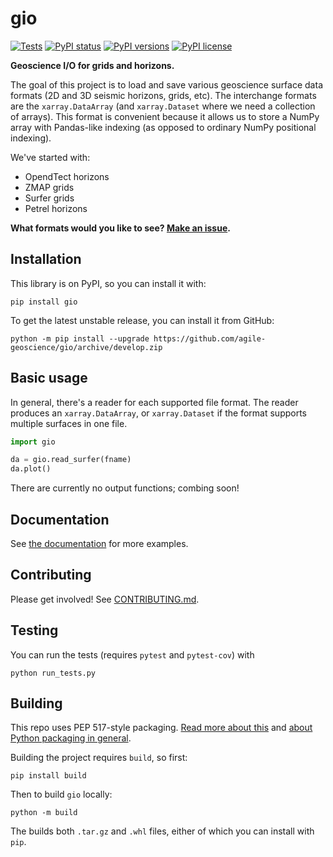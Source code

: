 # gio

[![Tests](https://github.com/agile-geoscience/gio/actions/workflows/build-test.yml/badge.svg)](https://github.com/agile-geoscience/gio/actions/workflows/build-test.yml)
[![PyPI status](https://img.shields.io/pypi/status/gio.svg)](https://pypi.org/project/gio//)
[![PyPI versions](https://img.shields.io/pypi/pyversions/gio.svg)](https://pypi.org/project/gio//)
[![PyPI license](https://img.shields.io/pypi/l/gio.svg)](https://pypi.org/project/gio/)

**Geoscience I/O for grids and horizons.**

The goal of this project is to load and save various geoscience surface data formats (2D and 3D seismic horizons, grids, etc). The interchange formats are the `xarray.DataArray` (and `xarray.Dataset` where we need a collection of arrays). This format is convenient because it allows us to store a NumPy array with Pandas-like indexing (as opposed to ordinary NumPy positional indexing).

We've started with:

- OpendTect horizons
- ZMAP grids
- Surfer grids
- Petrel horizons

**What formats would you like to see? [Make an issue](https://github.com/agile-geoscience/gio/issues).**


## Installation

This library is on PyPI, so you can install it with:

    pip install gio

 To get the latest unstable release, you can install it from GitHub:

    python -m pip install --upgrade https://github.com/agile-geoscience/gio/archive/develop.zip


## Basic usage

In general, there's a reader for each supported file format. The reader produces an `xarray.DataArray`, or `xarray.Dataset` if the format supports multiple surfaces in one file.

```python
import gio

da = gio.read_surfer(fname)
da.plot()
```

There are currently no output functions; combing soon!


## Documentation

See [the documentation](https://code.agilescieentific.com/gio) for more examples.


## Contributing

Please get involved! See [CONTRIBUTING.md](CONTRIBUTING.md).


## Testing

You can run the tests (requires `pytest` and `pytest-cov`) with

    python run_tests.py


## Building

This repo uses PEP 517-style packaging. [Read more about this](https://setuptools.pypa.io/en/latest/build_meta.html) and [about Python packaging in general](https://packaging.python.org/en/latest/tutorials/packaging-projects/).

Building the project requires `build`, so first:

    pip install build

Then to build `gio` locally:

    python -m build

The builds both `.tar.gz` and `.whl` files, either of which you can install with `pip`.
